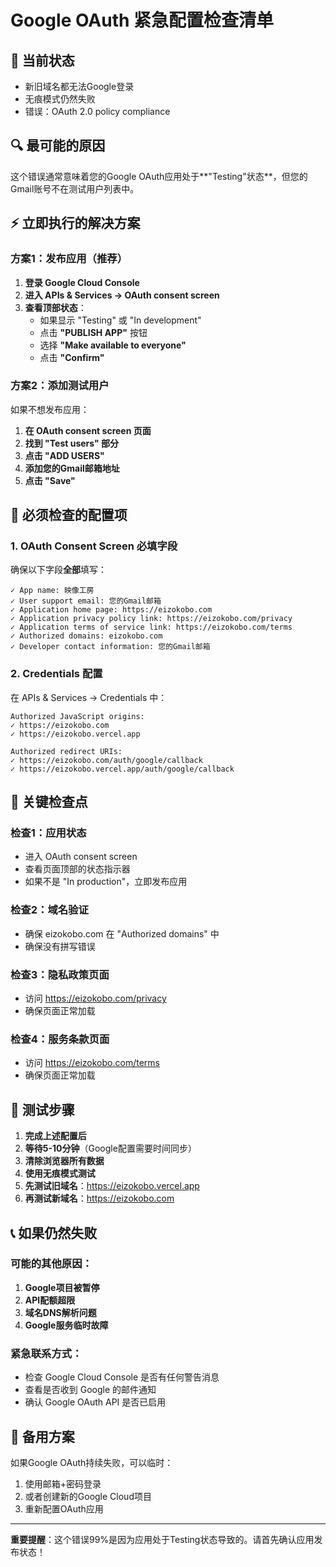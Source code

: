 # Google OAuth 紧急配置检查清单

## 🚨 当前状态
- 新旧域名都无法Google登录
- 无痕模式仍然失败
- 错误：OAuth 2.0 policy compliance

## 🔍 最可能的原因
这个错误通常意味着您的Google OAuth应用处于**"Testing"状态**，但您的Gmail账号不在测试用户列表中。

## ⚡ 立即执行的解决方案

### 方案1：发布应用（推荐）
1. **登录 Google Cloud Console**
2. **进入 APIs & Services → OAuth consent screen**
3. **查看顶部状态**：
   - 如果显示 "Testing" 或 "In development"
   - 点击 **"PUBLISH APP"** 按钮
   - 选择 **"Make available to everyone"**
   - 点击 **"Confirm"**

### 方案2：添加测试用户
如果不想发布应用：
1. **在 OAuth consent screen 页面**
2. **找到 "Test users" 部分**
3. **点击 "ADD USERS"**
4. **添加您的Gmail邮箱地址**
5. **点击 "Save"**

## 🔧 必须检查的配置项

### 1. OAuth Consent Screen 必填字段
确保以下字段**全部**填写：
```
✓ App name: 映像工房
✓ User support email: 您的Gmail邮箱
✓ Application home page: https://eizokobo.com
✓ Application privacy policy link: https://eizokobo.com/privacy
✓ Application terms of service link: https://eizokobo.com/terms
✓ Authorized domains: eizokobo.com
✓ Developer contact information: 您的Gmail邮箱
```

### 2. Credentials 配置
在 APIs & Services → Credentials 中：
```
Authorized JavaScript origins:
✓ https://eizokobo.com
✓ https://eizokobo.vercel.app

Authorized redirect URIs:
✓ https://eizokobo.com/auth/google/callback
✓ https://eizokobo.vercel.app/auth/google/callback
```

## 🎯 关键检查点

### 检查1：应用状态
- 进入 OAuth consent screen
- 查看页面顶部的状态指示器
- 如果不是 "In production"，立即发布应用

### 检查2：域名验证
- 确保 eizokobo.com 在 "Authorized domains" 中
- 确保没有拼写错误

### 检查3：隐私政策页面
- 访问 https://eizokobo.com/privacy
- 确保页面正常加载

### 检查4：服务条款页面
- 访问 https://eizokobo.com/terms
- 确保页面正常加载

## 🚀 测试步骤

1. **完成上述配置后**
2. **等待5-10分钟**（Google配置需要时间同步）
3. **清除浏览器所有数据**
4. **使用无痕模式测试**
5. **先测试旧域名**：https://eizokobo.vercel.app
6. **再测试新域名**：https://eizokobo.com

## 📞 如果仍然失败

### 可能的其他原因：
1. **Google项目被暂停**
2. **API配额超限**
3. **域名DNS解析问题**
4. **Google服务临时故障**

### 紧急联系方式：
- 检查 Google Cloud Console 是否有任何警告消息
- 查看是否收到 Google 的邮件通知
- 确认 Google OAuth API 是否已启用

## 🔄 备用方案

如果Google OAuth持续失败，可以临时：
1. 使用邮箱+密码登录
2. 或者创建新的Google Cloud项目
3. 重新配置OAuth应用

---

**重要提醒**：这个错误99%是因为应用处于Testing状态导致的。请首先确认应用发布状态！ 
